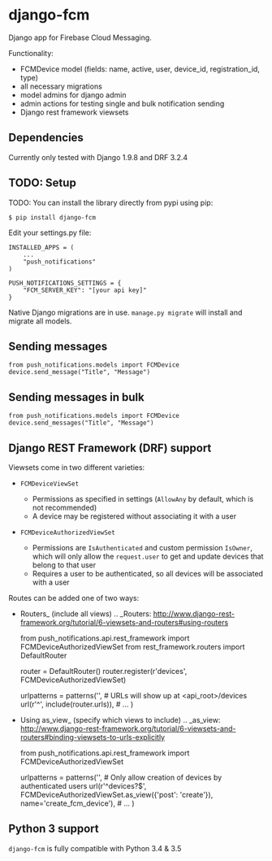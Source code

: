 django-fcm
=========================

Django app for Firebase Cloud Messaging.

Functionality:
 - FCMDevice model (fields: name, active, user, device_id, registration_id, type)
 - all necessary migrations
 - model admins for django admin
 - admin actions for testing single and bulk notification sending
 - Django rest framework viewsets

Dependencies
------------
Currently only tested with Django 1.9.8 and DRF 3.2.4

TODO: Setup
-----
TODO: You can install the library directly from pypi using pip:

	$ pip install django-fcm


Edit your settings.py file:

	INSTALLED_APPS = (
		...
		"push_notifications"
	)

	PUSH_NOTIFICATIONS_SETTINGS = {
		"FCM_SERVER_KEY": "[your api key]"
	}

Native Django migrations are in use. ``manage.py migrate`` will install and migrate all models.

Sending messages
----------------

	from push_notifications.models import FCMDevice
	device.send_message("Title", "Message")

Sending messages in bulk
------------------------

	from push_notifications.models import FCMDevice
	device.send_messages("Title", "Message")

Django REST Framework (DRF) support
-----------------------------------
Viewsets come in two different varieties:

- ``FCMDeviceViewSet``

	- Permissions as specified in settings (``AllowAny`` by default, which is not recommended)
	- A device may be registered without associating it with a user

- ``FCMDeviceAuthorizedViewSet``

	- Permissions are ``IsAuthenticated`` and custom permission ``IsOwner``, which will only allow the ``request.user`` to get and update devices that belong to that user
	- Requires a user to be authenticated, so all devices will be associated with a user

Routes can be added one of two ways:

- Routers_ (include all views)
.. _Routers: http://www.django-rest-framework.org/tutorial/6-viewsets-and-routers#using-routers


	from push_notifications.api.rest_framework import FCMDeviceAuthorizedViewSet
	from rest_framework.routers import DefaultRouter

	router = DefaultRouter()
	router.register(r'devices', FCMDeviceAuthorizedViewSet)

	urlpatterns = patterns('',
		# URLs will show up at <api_root>/devices
		url(r'^', include(router.urls)),
		# ...
	)

- Using as_view_ (specify which views to include)
.. _as_view: http://www.django-rest-framework.org/tutorial/6-viewsets-and-routers#binding-viewsets-to-urls-explicitly


	from push_notifications.api.rest_framework import FCMDeviceAuthorizedViewSet

	urlpatterns = patterns('',
		# Only allow creation of devices by authenticated users
		url(r'^devices?$', FCMDeviceAuthorizedViewSet.as_view({'post': 'create'}), name='create_fcm_device'),
		# ...
	)


Python 3 support
----------------
``django-fcm`` is fully compatible with Python 3.4 & 3.5
